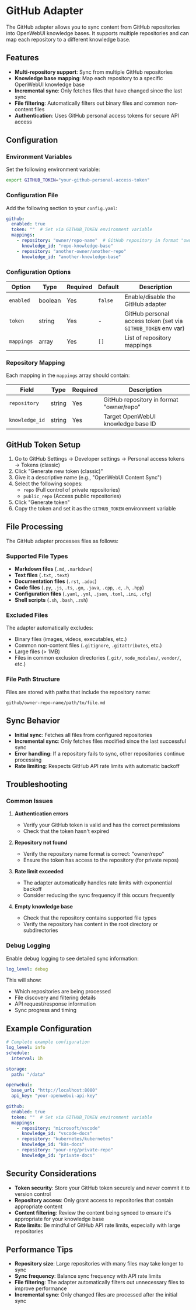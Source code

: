 # GitHub Adapter

The GitHub adapter allows you to sync content from GitHub repositories into OpenWebUI knowledge bases. It supports multiple repositories and can map each repository to a different knowledge base.

## Features

- **Multi-repository support**: Sync from multiple GitHub repositories
- **Knowledge base mapping**: Map each repository to a specific OpenWebUI knowledge base
- **Incremental sync**: Only fetches files that have changed since the last sync
- **File filtering**: Automatically filters out binary files and common non-content files
- **Authentication**: Uses GitHub personal access tokens for secure API access

## Configuration

### Environment Variables

Set the following environment variable:

```bash
export GITHUB_TOKEN="your-github-personal-access-token"
```

### Configuration File

Add the following section to your `config.yaml`:

```yaml
github:
  enabled: true
  token: ""  # Set via GITHUB_TOKEN environment variable
  mappings:
    - repository: "owner/repo-name"  # GitHub repository in format "owner/repo"
      knowledge_id: "repo-knowledge-base"
    - repository: "another-owner/another-repo"
      knowledge_id: "another-knowledge-base"
```

### Configuration Options

| Option | Type | Required | Default | Description |
|--------|------|----------|---------|-------------|
| `enabled` | boolean | Yes | `false` | Enable/disable the GitHub adapter |
| `token` | string | Yes | - | GitHub personal access token (set via `GITHUB_TOKEN` env var) |
| `mappings` | array | Yes | `[]` | List of repository mappings |

### Repository Mapping

Each mapping in the `mappings` array should contain:

| Field | Type | Required | Description |
|-------|------|----------|-------------|
| `repository` | string | Yes | GitHub repository in format "owner/repo" |
| `knowledge_id` | string | Yes | Target OpenWebUI knowledge base ID |

## GitHub Token Setup

1. Go to GitHub Settings → Developer settings → Personal access tokens → Tokens (classic)
2. Click "Generate new token (classic)"
3. Give it a descriptive name (e.g., "OpenWebUI Content Sync")
4. Select the following scopes:
   - `repo` (Full control of private repositories)
   - `public_repo` (Access public repositories)
5. Click "Generate token"
6. Copy the token and set it as the `GITHUB_TOKEN` environment variable

## File Processing

The GitHub adapter processes files as follows:

### Supported File Types

- **Markdown files** (`.md`, `.markdown`)
- **Text files** (`.txt`, `.text`)
- **Documentation files** (`.rst`, `.adoc`)
- **Code files** (`.py`, `.js`, `.ts`, `.go`, `.java`, `.cpp`, `.c`, `.h`, `.hpp`)
- **Configuration files** (`.yaml`, `.yml`, `.json`, `.toml`, `.ini`, `.cfg`)
- **Shell scripts** (`.sh`, `.bash`, `.zsh`)

### Excluded Files

The adapter automatically excludes:
- Binary files (images, videos, executables, etc.)
- Common non-content files (`.gitignore`, `.gitattributes`, etc.)
- Large files (> 1MB)
- Files in common exclusion directories (`.git/`, `node_modules/`, `vendor/`, etc.)

### File Path Structure

Files are stored with paths that include the repository name:
```
github/owner-repo-name/path/to/file.md
```

## Sync Behavior

- **Initial sync**: Fetches all files from configured repositories
- **Incremental sync**: Only fetches files modified since the last successful sync
- **Error handling**: If a repository fails to sync, other repositories continue processing
- **Rate limiting**: Respects GitHub API rate limits with automatic backoff

## Troubleshooting

### Common Issues

1. **Authentication errors**
   - Verify your GitHub token is valid and has the correct permissions
   - Check that the token hasn't expired

2. **Repository not found**
   - Verify the repository name format is correct: "owner/repo"
   - Ensure the token has access to the repository (for private repos)

3. **Rate limit exceeded**
   - The adapter automatically handles rate limits with exponential backoff
   - Consider reducing the sync frequency if this occurs frequently

4. **Empty knowledge base**
   - Check that the repository contains supported file types
   - Verify the repository has content in the root directory or subdirectories

### Debug Logging

Enable debug logging to see detailed sync information:

```yaml
log_level: debug
```

This will show:
- Which repositories are being processed
- File discovery and filtering details
- API request/response information
- Sync progress and timing

## Example Configuration

```yaml
# Complete example configuration
log_level: info
schedule:
  interval: 1h

storage:
  path: "/data"

openwebui:
  base_url: "http://localhost:8080"
  api_key: "your-openwebui-api-key"

github:
  enabled: true
  token: ""  # Set via GITHUB_TOKEN environment variable
  mappings:
    - repository: "microsoft/vscode"
      knowledge_id: "vscode-docs"
    - repository: "kubernetes/kubernetes"
      knowledge_id: "k8s-docs"
    - repository: "your-org/private-repo"
      knowledge_id: "private-docs"
```

## Security Considerations

- **Token security**: Store your GitHub token securely and never commit it to version control
- **Repository access**: Only grant access to repositories that contain appropriate content
- **Content filtering**: Review the content being synced to ensure it's appropriate for your knowledge base
- **Rate limits**: Be mindful of GitHub API rate limits, especially with large repositories

## Performance Tips

- **Repository size**: Large repositories with many files may take longer to sync
- **Sync frequency**: Balance sync frequency with API rate limits
- **File filtering**: The adapter automatically filters out unnecessary files to improve performance
- **Incremental sync**: Only changed files are processed after the initial sync
